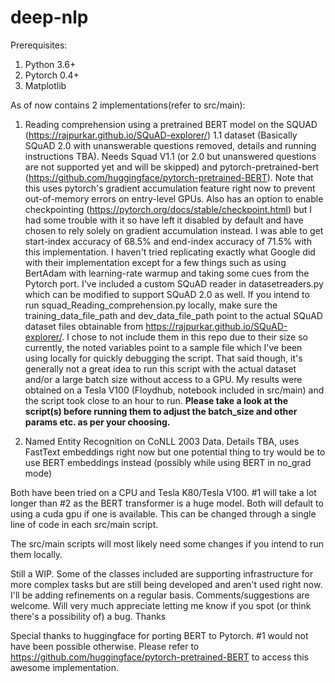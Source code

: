 # deep-nlp

Prerequisites:

1. Python 3.6+
2. Pytorch 0.4+
3. Matplotlib

As of now contains 2 implementations(refer to src/main):

1. Reading comprehension using a pretrained BERT model on the SQUAD (https://rajpurkar.github.io/SQuAD-explorer/) 1.1 dataset (Basically SQuAD 2.0 with unanswerable questions removed, details and running instructions TBA). Needs Squad V1.1 (or 2.0 but unanswered questions are not supported yet and will be skipped) and pytorch-pretrained-bert (https://github.com/huggingface/pytorch-pretrained-BERT). Note that this uses pytorch's gradient accumulation feature right now to prevent out-of-memory errors on entry-level GPUs. Also has an option to enable checkpointing (https://pytorch.org/docs/stable/checkpoint.html) but I had some trouble with it so have left it disabled by default and have chosen to rely solely on gradient accumulation instead. I was able to get start-index accuracy of 68.5% and end-index accuracy of 71.5% with this implementation. I haven't tried replicating exactly what Google did with their implementation except for a few things such as using BertAdam with learning-rate warmup and taking some cues from the Pytorch port.
I've included a custom SQuAD reader in datasetreaders.py which can be modified to support SQuAD 2.0 as well.
If you intend to run squad_Reading_comprehension.py locally, make sure the training_data_file_path and dev_data_file_path point to the actual SQuAD dataset files obtainable from https://rajpurkar.github.io/SQuAD-explorer/. I chose to not include them in this repo due to their size so currently, the noted variables point to a sample file which I've been using locally for quickly debugging the script.
That said though, it's generally not a great idea to run this script with the actual dataset and/or a large batch size without access to a GPU. My results were obtained on a Tesla V100 (Floydhub, notebook included in src/main) and the script took close to an hour to run.
**Please take a look at the script(s) before running them to adjust the batch_size and other params etc. as per your choosing.**      

2. Named Entity Recognition on CoNLL 2003 Data. Details TBA, uses FastText embeddings right now but one potential thing to try would be to use BERT embeddings instead (possibly while using BERT in no_grad mode)


Both have been tried on a CPU and Tesla K80/Tesla V100. #1 will take a lot longer than #2 as the BERT transformer is a huge model. Both will default to using a cuda gpu if one is available. This can be changed through a single line of code in each src/main script.

The src/main scripts will most likely need some changes if you intend to run them locally.

Still a WIP. Some of the classes included are supporting infrastructure for more complex tasks but are still being developed and aren't used right now. I'll be adding refinements on a regular basis. Comments/suggestions are welcome. Will very much appreciate letting me know if you spot (or think there's a possibility of) a bug. Thanks

Special thanks to huggingface for porting BERT to Pytorch. #1 would not have been possible otherwise. Please refer to https://github.com/huggingface/pytorch-pretrained-BERT to access this awesome implementation.  

